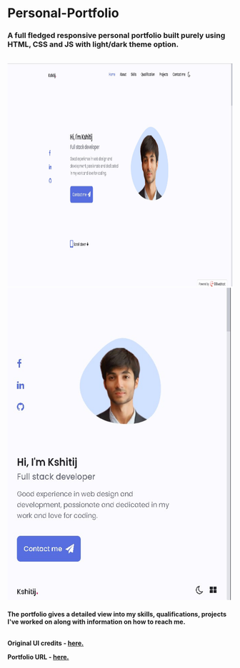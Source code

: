# Personal-Portfolio

<h3>  A full fledged responsive personal portfolio built purely using HTML, CSS and JS with light/dark theme option. </h3> <br>

<img src="assets/images/main.jpg" width="900" height="500">

<img src="assets/images/main_mobile.jpg" width="500" height="700">

<h4> The portfolio gives a detailed view into my skills, qualifications, projects I've worked on along with information on how to reach me. <br><br>
  
 Original UI credits - <a href="https://github.com/bedimcode/responsive-portfolio-website-Alexa"> here. </a>

 Portfolio URL - <a href="https://kshitij-portfolio.000webhostapp.com/"> here. </a>
